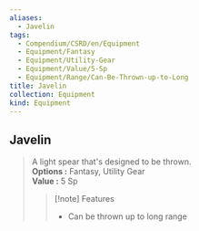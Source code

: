 ```yaml
---
aliases:
  - Javelin
tags:
  - Compendium/CSRD/en/Equipment
  - Equipment/Fantasy
  - Equipment/Utility-Gear
  - Equipment/Value/5-Sp
  - Equipment/Range/Can-Be-Thrown-up-to-Long
title: Javelin
collection: Equipment
kind: Equipment
---
```

## Javelin  
  
>A light spear that's designed to be thrown.  
> **Options :** Fantasy, Utility Gear  
> **Value :** 5 Sp  
>>[!note] Features  
>> - Can be thrown up to long range